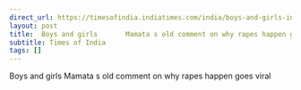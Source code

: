 ```yaml
---
direct_url: https://timesofindia.indiatimes.com/india/boys-and-girls-interact-more-mamata-banerjees-2012-statement-on-why-rapes-happen-goes-viral/articleshow/112587471.cms
layout: post
title:  Boys and girls       Mamata s old comment on why rapes happen goes viral
subtitle: Times of India
tags: []
---
```


 Boys and girls       Mamata s old comment on why rapes happen goes viral
